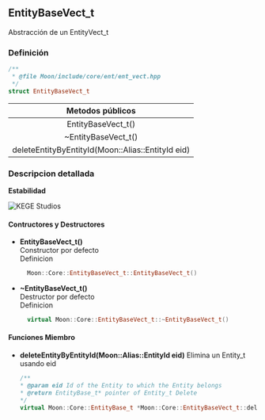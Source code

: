 ## **EntityBaseVect_t**

Abstracción de un EntityVect_t

### Definición

```C++
/**
 * @file Moon/include/core/ent/ent_vect.hpp
 */
struct EntityBaseVect_t
```

| **Metodos públicos**                                 |
|:----------------------------------------------------:|
| EntityBaseVect_t()                                |
| ~EntityBaseVect_t()                               |
| deleteEntityByEntityId(Moon::Alias::EntityId eid) |

### **Descripcion detallada**

**Estabilidad**

![KEGE Studios](https://raw.githubusercontent.com/reitmas32/Moon/master/assets/stability/stability_2.png)

#### Contructores y Destructores

- **EntityBaseVect_t()**<br>
  Constructor por defecto<br>
  Definicion
  ``` C++
    Moon::Core::EntityBaseVect_t::EntityBaseVect_t()
  ```

- **~EntityBaseVect_t()**<br>
  Destructor por defecto<br>
  Definicion
  ``` C++
    virtual Moon::Core::EntityBaseVect_t::~EntityBaseVect_t()
  ```

#### Funciones Miembro
- **deleteEntityByEntityId(Moon::Alias::EntityId eid)**
    Elimina un Entity_t usando eid
    ``` C++
    /**
    * @param eid Id of the Entity to which the Entity belongs
    * @return EntityBase_t* pointer of Entity_t Delete
    */
    virtual Moon::Core::EntityBase_t *Moon::Core::EntityBaseVect_t::deleteEntityByEntityId(Moon::Alias::EntityId eid) = 0
    ```